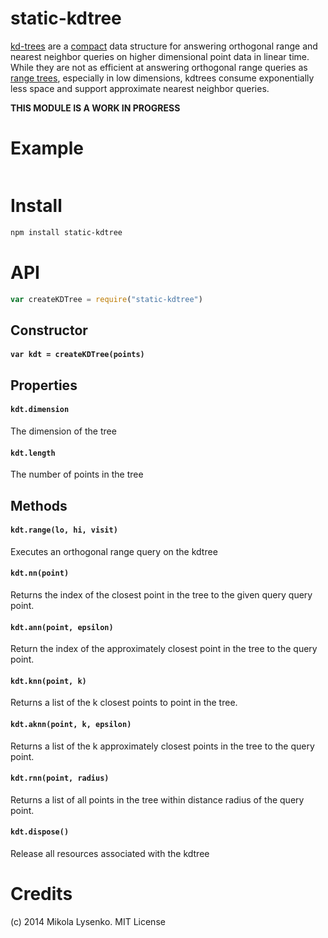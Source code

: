 static-kdtree
=============
[kd-trees](http://en.wikipedia.org/wiki/K-d_tree) are a [compact](http://en.wikipedia.org/wiki/Succinct_data_structure) data structure for answering orthogonal range and nearest neighbor queries on higher dimensional point data in linear time.  While they are not as efficient at answering orthogonal range queries as [range trees](http://en.wikipedia.org/wiki/Range_tree), especially in low dimensions, kdtrees consume exponentially less space and support approximate nearest neighbor queries.


**THIS MODULE IS A WORK IN PROGRESS**

# Example

```javascript
```

# Install

```sh
npm install static-kdtree
```

# API

```javascript
var createKDTree = require("static-kdtree")
```

## Constructor

#### `var kdt = createKDTree(points)`

## Properties

#### `kdt.dimension`
The dimension of the tree

#### `kdt.length`
The number of points in the tree

## Methods

#### `kdt.range(lo, hi, visit)`
Executes an orthogonal range query on the kdtree

#### `kdt.nn(point)`
Returns the index of the closest point in the tree to the given query query point.

#### `kdt.ann(point, epsilon)`
Return the index of the approximately closest point in the tree to the query point.

#### `kdt.knn(point, k)`
Returns a list of the k closest points to point in the tree.

#### `kdt.aknn(point, k, epsilon)`
Returns a list of the k approximately closest points in the tree to the query point.

#### `kdt.rnn(point, radius)`
Returns a list of all points in the tree within distance radius of the query point.

#### `kdt.dispose()`
Release all resources associated with the kdtree

# Credits
(c) 2014 Mikola Lysenko. MIT License